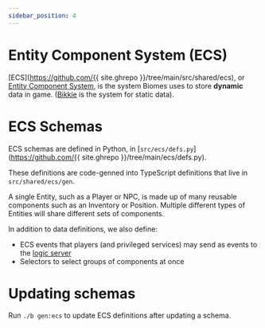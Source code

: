 ```yaml
---
sidebar_position: 4
---
```


# Entity Component System (ECS)

[ECS](https://github.com/{{ site.ghrepo }}/tree/main/src/shared/ecs), or [Entity Component System](https://en.wikipedia.org/wiki/Entity_component_system), is the system Biomes uses to store **dynamic** data in game. ([Bikkie](./bikkie.md) is the system for static data).

# ECS Schemas

ECS schemas are defined in Python, in [`src/ecs/defs.py`](https://github.com/{{ site.ghrepo }}/tree/main/ecs/defs.py).

These definitions are code-genned into TypeScript definitions that live in `src/shared/ecs/gen`.

A single Entity, such as a Player or NPC, is made up of many reusable components such as an Inventory or Position. Multiple different types of Entities will share different sets of components.

In addition to data definitions, we also define:

- ECS events that players (and privileged services) may send as events to the [logic server](./serverOverview.md)
- Selectors to select groups of components at once

# Updating schemas

Run `./b gen:ecs` to update ECS definitions after updating a schema.
